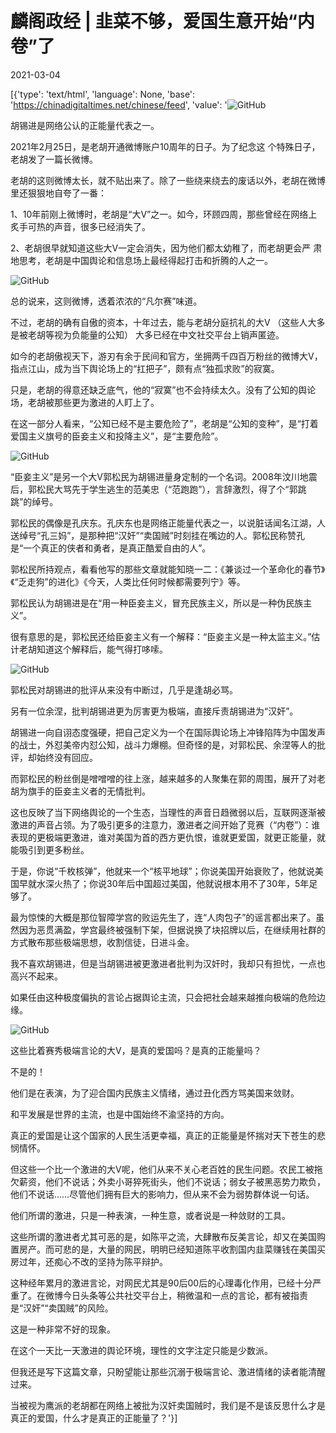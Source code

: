# 麟阁政经 | 韭菜不够，爱国生意开始“内卷”了

2021-03-04

[{'type': 'text/html', 'language': None, 'base': 'https://chinadigitaltimes.net/chinese/feed', 'value': '![GitHub](https://chinadigitaltimes.net/chinese/feed)

胡锡进是网络公认的正能量代表之一。

2021年2月25日，是老胡开通微博账户10周年的日子。为了纪念这 个特殊日子，老胡发了一篇长微博。

老胡的这则微博太长，就不贴出来了。除了一些绕来绕去的废话以外，老胡在微博里还狠狠地自夸了一番：

1、10年前刚上微博时，老胡是“大V”之一。如今，环顾四周，那些曾经在网络上炙手可热的声音，很多已经消失了。

2、老胡很早就知道这些大V一定会消失，因为他们都太幼稚了，而老胡更会严 肃地思考，老胡是中国舆论和信息场上最经得起打击和折腾的人之一。

![GitHub](https://chinadigitaltimes.net/chinese/feed)

总的说来，这则微博，透着浓浓的“凡尔赛”味道。

不过，老胡的确有自傲的资本，十年过去，能与老胡分庭抗礼的大V （这些人大多是被老胡等视为负能量的公知） 大多已经在中文社交平台上销声匿迹。

如今的老胡傲视天下，游刃有余于民间和官方，坐拥两千四百万粉丝的微博大V，指点江山，成为当下舆论场上的“扛把子”，颇有点“独孤求败”的寂寞。

只是，老胡的得意还缺乏底气，他的“寂寞”也不会持续太久。没有了公知的舆论场，老胡被那些更为激进的人盯上了。

在这一部分人看来，“公知已经不是主要危险了”，老胡是“公知的变种”，是“打着爱国主义旗号的臣妾主义和投降主义”，是“主要危险”。

![GitHub](https://chinadigitaltimes.net/chinese/feed)

“臣妾主义”是另一个大V郭松民为胡锡进量身定制的一个名词。2008年汶川地震后，郭松民大骂先于学生逃生的范美忠（“范跑跑”），言辞激烈，得了个“郭跳跳”的绰号。

郭松民的偶像是孔庆东。孔庆东也是网络正能量代表之一，以说脏话闻名江湖，人送绰号“孔三妈”，是那种把“汉奸”“卖国贼”时刻挂在嘴边的人。郭松民称赞孔是“一个真正的侠者和勇者，是真正酷爱自由的人”。

郭松民所持观点，看看他写的那些文章就能知晓一二：《兼谈过一个革命化的春节》《“乏走狗”的进化》《今天，人类比任何时候都需要列宁》等。

郭松民认为胡锡进是在“用一种臣妾主义，冒充民族主义，所以是一种伪民族主义”。

很有意思的是，郭松民还给臣妾主义有一个解释：“臣妾主义是一种太监主义。”估计老胡知道这个解释后，能气得打哆嗦。

![GitHub](https://chinadigitaltimes.net/chinese/feed)

郭松民对胡锡进的批评从来没有中断过，几乎是逢胡必骂。

另有一位余涅，批判胡锡进更为厉害更为极端，直接斥责胡锡进为“汉奸”。

胡锡进一向自诩态度强硬，把自己定义为一个在国际舆论场上冲锋陷阵为中国发声的战士，外怼美帝内怼公知，战斗力爆棚。但奇怪的是，对郭松民、余涅等人的批评，却始终没有回应。

而郭松民的粉丝倒是噌噌噌的往上涨，越来越多的人聚集在郭的周围，展开了对老胡为旗手的臣妾主义者的无情批判。

这也反映了当下网络舆论的一个生态，当理性的声音日趋微弱以后，互联网逐渐被激进的声音占领。为了吸引更多的注意力，激进者之间开始了竞赛（“内卷”）：谁表现的更极端更激进，谁对美国为首的西方更仇恨，谁就更爱国，就更正能量，就能吸引到更多粉丝。

于是，你说“千枚核弹”，他就来一个“核平地球”；你说美国开始衰败了，他就说美国早就水深火热了；你说30年后中国超过美国，他就说根本用不了30年，5年足够了。

最为惊悚的大概是那位智障学宫的败运先生了，连“人肉包子”的谣言都出来了。虽然因为恶贯满盈，学宫最终被强制下架，但据说换了块招牌以后，在继续用社群的方式散布那些极端思想，收割信徒，日进斗金。

我不喜欢胡锡进，但是当胡锡进被更激进者批判为汉奸时，我却只有担忧，一点也高兴不起来。

如果任由这种极度偏执的言论占据舆论主流，只会把社会越来越推向极端的危险边缘。

![GitHub](https://chinadigitaltimes.net/chinese/feed)

这些比着赛秀极端言论的大V，是真的爱国吗？是真的正能量吗？

不是的！

他们是在表演，为了迎合国内民族主义情绪，通过丑化西方骂美国来敛财。

和平发展是世界的主流，也是中国始终不渝坚持的方向。

真正的爱国是让这个国家的人民生活更幸福，真正的正能量是怀揣对天下苍生的悲悯情怀。

但这些一个比一个激进的大V呢，他们从来不关心老百姓的民生问题。农民工被拖欠薪资，他们不说话；外卖小哥猝死街头，他们不说话；弱女子被黑恶势力欺负，他们不说话……尽管他们拥有巨大的影响力，但从来不会为弱势群体说一句话。

他们所谓的激进，只是一种表演，一种生意，或者说是一种敛财的工具。

这些所谓的激进者尤其可恶的是，如陈平之流，大肆散布反美言论，却又在美国购置房产。而可悲的是，大量的网民，明明已经知道陈平收割国内韭菜赚钱在美国买房过年，还痴心不改的坚持为陈平辩护。

这种经年累月的激进言论，对网民尤其是90后00后的心理毒化作用，已经十分严重了。在微博今日头条等公共社交平台上，稍微温和一点的言论，都有被指责是“汉奸”“卖国贼”的风险。

这是一种非常不好的现象。

在这个一天比一天激进的舆论环境，理性的文字注定只能是少数派。

但我还是写下这篇文章，只盼望能让那些沉溺于极端言论、激进情绪的读者能清醒过来。

当被视为鹰派的老胡都在网络上被批为汉奸卖国贼时，我们是不是该反思什么才是真正的爱国，什么才是真正的正能量了？'}]